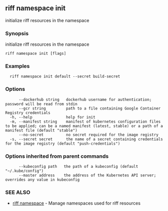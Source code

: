 ## riff namespace init

initialize riff resources in the namespace

### Synopsis

initialize riff resources in the namespace

```
riff namespace init [flags]
```

### Examples

```
  riff namespace init default --secret build-secret
```

### Options

```
      --dockerhub string   dockerhub username for authentication; password will be read from stdin
      --gcr string         path to a file containing Google Container Registry credentials
  -h, --help               help for init
  -m, --manifest string    manifest of kubernetes configuration files to be applied; can be a named manifest (latest, stable) or a path of a manifest file (default "stable")
      --no-secret          no secret required for the image registry
  -s, --secret secret      the name of a secret containing credentials for the image registry (default "push-credentials")
```

### Options inherited from parent commands

```
      --kubeconfig path   the path of a kubeconfig (default "~/.kube/config")
      --master address    the address of the Kubernetes API server; overrides any value in kubeconfig
```

### SEE ALSO

* [riff namespace](riff_namespace.md)	 - Manage namespaces used for riff resources

